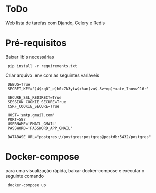 # ToDo
Web lista de tarefas com Djando, Celery e Redis

# Pré-requisitos
Baixar lib's necessárias

   ```
    pip install -r requirements.txt
   ```

Criar arquivo .env com as seguintes variáveis

   ```
    DEBUG=True
    SECRET_KEY=')4$zq0^_e)h0z7k3ytw$x%an(vu$-3v+mp)+xate_7novw^16r'

    SECURE_SSL_REDIRECT=True
    SESSION_COOKIE_SECURE=True
    CSRF_COOKIE_SECURE=True

    HOST='smtp.gmail.com'
    PORT=587
    USERNAME='EMAIL_GMAIL'
    PASSWORD='PASSWORD_APP_GMAIL'

    DATABASE_URL="postgres://postgres:postgres@postdb:5432/postgres"
   ```

 # Docker-compose
 para uma visualização rápida, baixar docker-compose e executar o seguinte comando
    
   ```
    docker-compose up
   ```
